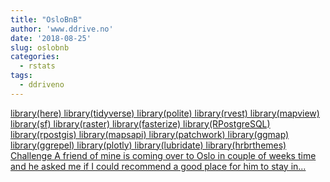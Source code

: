 ```yaml
---
title: "OsloBnB"
author: 'www.ddrive.no'
date: '2018-08-25'
slug: oslobnb
categories:
  - rstats
tags:
  - ddriveno
---
```


[library(here) library(tidyverse) library(polite) library(rvest) library(mapview) library(sf) library(raster) library(fasterize) library(RPostgreSQL) library(rpostgis) library(mapsapi) library(patchwork) library(ggmap) library(ggrepel) library(plotly) library(lubridate) library(hrbrthemes) Challenge A friend of mine is coming over to Oslo in couple of weeks time and he asked me if I could recommend a good place for him to stay in...<click to read more>](https://www.ddrive.no/post/oslobnb-where-to-stay-in-oslo/)

